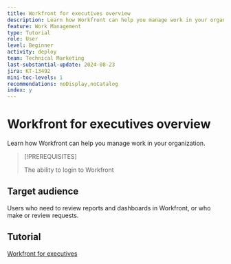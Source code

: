 ```yaml
---
title: Workfront for executives overview
description: Learn how Workfront can help you manage work in your organization.
feature: Work Management
type: Tutorial
role: User
level: Beginner
activity: deploy
team: Technical Marketing
last-substantial-update: 2024-08-23
jira: KT-13492
mini-toc-levels: 1
recommendations: noDisplay,noCatalog
index: y
---
```


# Workfront for executives overview

Learn how Workfront can help you manage work in your organization.

>[!PREREQUISITES]
>
>The ability to login to Workfront

## Target audience

Users who need to review reports and dashboards in Workfront, or who make or review requests.

## Tutorial

[Workfront for executives](/help/workfront-for-executives/workfront-for-executives.md)
